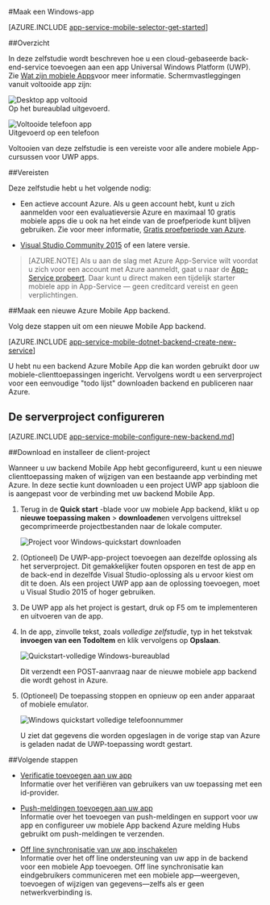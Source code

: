 <properties
    pageTitle="Maak een universele Windows Platform (UWP) die wordt gebruikt op mobiele Apps | Microsoft Azure"
    description="Volg deze zelfstudie aan de slag met Azure mobiele app backends voor Universal Windows Platform (UWP) app ontwikkeling in C#, Visual Basic of JavaScript gebruiken."
    services="app-service\mobile"
    documentationCenter="windows"
    authors="adrianhall"
    manager="erikre"
    editor=""/>

<tags
    ms.service="app-service-mobile"
    ms.workload="mobile"
    ms.tgt_pltfrm="mobile-windows"
    ms.devlang="dotnet"
    ms.topic="hero-article"
    ms.date="10/01/2016"
    ms.author="adrianha"/>

#<a name="create-a-windows-app"></a>Maak een Windows-app

[AZURE.INCLUDE [app-service-mobile-selector-get-started](../../includes/app-service-mobile-selector-get-started.md)]

##<a name="overview"></a>Overzicht

In deze zelfstudie wordt beschreven hoe u een cloud-gebaseerde back-end-service toevoegen aan een app Universal Windows Platform (UWP). Zie [Wat zijn mobiele Apps](app-service-mobile-value-prop.md)voor meer informatie. Schermvastleggingen vanuit voltooide app zijn:

![Desktop app voltooid](./media/app-service-mobile-windows-store-dotnet-get-started/mobile-quickstart-completed-desktop.png)   
Op het bureaublad uitgevoerd. 

![Voltooide telefoon app](./media/app-service-mobile-windows-store-dotnet-get-started/mobile-quickstart-completed.png)  
Uitgevoerd op een telefoon

Voltooien van deze zelfstudie is een vereiste voor alle andere mobiele App-cursussen voor UWP apps. 

##<a name="prerequisites"></a>Vereisten

Deze zelfstudie hebt u het volgende nodig:

* Een actieve account Azure. Als u geen account hebt, kunt u zich aanmelden voor een evaluatieversie Azure en maximaal 10 gratis mobiele apps die u ook na het einde van de proefperiode kunt blijven gebruiken. Zie voor meer informatie, [Gratis proefperiode van Azure](https://azure.microsoft.com/pricing/free-trial/).

* [Visual Studio Community 2015] of een latere versie.

>[AZURE.NOTE] Als u aan de slag met Azure App-Service wilt voordat u zich voor een account met Azure aanmeldt, gaat u naar de [App-Service probeert](https://tryappservice.azure.com/?appServiceName=mobile). Daar kunt u direct maken een tijdelijk starter mobiele app in App-Service — geen creditcard vereist en geen verplichtingen.

##<a name="create-a-new-azure-mobile-app-backend"></a>Maak een nieuwe Azure Mobile App backend.

Volg deze stappen uit om een nieuwe Mobile App backend.

[AZURE.INCLUDE [app-service-mobile-dotnet-backend-create-new-service](../../includes/app-service-mobile-dotnet-backend-create-new-service.md)]

U hebt nu een backend Azure Mobile App die kan worden gebruikt door uw mobiele-clienttoepassingen ingericht. Vervolgens wordt u een serverproject voor een eenvoudige "todo lijst" downloaden backend en publiceren naar Azure.

## <a name="configure-the-server-project"></a>De serverproject configureren

[AZURE.INCLUDE [app-service-mobile-configure-new-backend.md](../../includes/app-service-mobile-configure-new-backend.md)]

##<a name="download-and-run-the-client-project"></a>Download en installeer de client-project

Wanneer u uw backend Mobile App hebt geconfigureerd, kunt u een nieuwe clienttoepassing maken of wijzigen van een bestaande app verbinding met Azure. In deze sectie kunt downloaden u een project UWP app sjabloon die is aangepast voor de verbinding met uw backend Mobile App.

1. Terug in de **Quick start** -blade voor uw mobiele App backend, klikt u op **nieuwe toepassing maken** > **downloaden**en vervolgens uittreksel gecomprimeerde projectbestanden naar de lokale computer.

    ![Project voor Windows-quickstart downloaden](./media/app-service-mobile-windows-store-dotnet-get-started/mobile-app-windows-quickstart.png)

3. (Optioneel) De UWP-app-project toevoegen aan dezelfde oplossing als het serverproject. Dit gemakkelijker fouten opsporen en test de app en de back-end in dezelfde Visual Studio-oplossing als u ervoor kiest om dit te doen. Als een project UWP app aan de oplossing toevoegen, moet u Visual Studio 2015 of hoger gebruiken.

4. De UWP app als het project is gestart, druk op F5 om te implementeren en uitvoeren van de app.

5. In de app, zinvolle tekst, zoals *volledige zelfstudie*, typ in het tekstvak **invoegen van een TodoItem** en klik vervolgens op **Opslaan**.

    ![Quickstart-volledige Windows-bureaublad](./media/app-service-mobile-windows-store-dotnet-get-started/mobile-quickstart-startup.png)

    Dit verzendt een POST-aanvraag naar de nieuwe mobiele app backend die wordt gehost in Azure.

6. (Optioneel) De toepassing stoppen en opnieuw op een ander apparaat of mobiele emulator.

    ![Windows quickstart volledige telefoonnummer](./media/app-service-mobile-windows-store-dotnet-get-started/mobile-quickstart-completed.png)

    U ziet dat gegevens die worden opgeslagen in de vorige stap van Azure is geladen nadat de UWP-toepassing wordt gestart. 

##<a name="next-steps"></a>Volgende stappen

* [Verificatie toevoegen aan uw app](app-service-mobile-windows-store-dotnet-get-started-users.md)  
  Informatie over het verifiëren van gebruikers van uw toepassing met een id-provider.

* [Push-meldingen toevoegen aan uw app](app-service-mobile-windows-store-dotnet-get-started-push.md)  
  Informatie over het toevoegen van push-meldingen en support voor uw app en configureer uw mobiele App backend Azure melding Hubs gebruikt om push-meldingen te verzenden.

* [Off line synchronisatie van uw app inschakelen](app-service-mobile-windows-store-dotnet-get-started-offline-data.md)  
  Informatie over het off line ondersteuning van uw app in de backend voor een mobiele App toevoegen. Off line synchronisatie kan eindgebruikers communiceren met een mobiele app&mdash;weergeven, toevoegen of wijzigen van gegevens&mdash;zelfs als er geen netwerkverbinding is.

<!-- Anchors. -->
<!-- Images. -->
<!-- URLs. -->
[Mobile App SDK]: http://go.microsoft.com/fwlink/?LinkId=257545
[Azure portal]: https://portal.azure.com/
[Visual Studio Community 2015]: https://go.microsoft.com/fwLink/p/?LinkID=534203
